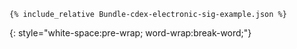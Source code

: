 ~~~
{% include_relative Bundle-cdex-electronic-sig-example.json %}
~~~
{: style="white-space:pre-wrap; word-wrap:break-word;"}
